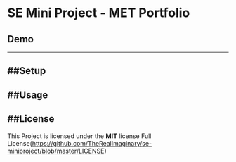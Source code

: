 # SE Mini Project - MET Portfolio
## Demo
---
##Setup
---
##Usage
---
##License
---
This Project is licensed under the **MIT** license
Full License(https://github.com/TheRealImaginary/se-miniproject/blob/master/LICENSE)